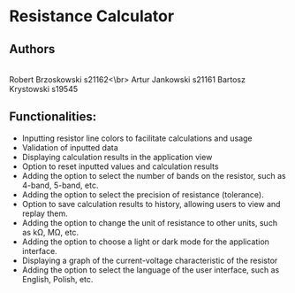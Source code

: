 # Resistance Calculator
<h2>Authors</h2>
<br>Robert Brzoskowski s21162<\br>
Artur Jankowski s21161
Bartosz Krystowski s19545
<h2>Functionalities:</h2>
<ul>
  <li>Inputting resistor line colors to facilitate calculations and usage</li>
  <li>Validation of inputted data</li>
  <li>Displaying calculation results in the application view</li>
  <li>Option to reset inputted values and calculation results</li>
  <li>Adding the option to select the number of bands on the resistor, such as 4-band, 5-band, etc.</li>
  <li>Adding the option to select the precision of resistance (tolerance).</li>
  <li>Option to save calculation results to history, allowing users to view and replay them.</li>
  <li>Adding the option to change the unit of resistance to other units, such as kΩ, MΩ, etc.</li>
  <li>Adding the option to choose a light or dark mode for the application interface.</li>
  <li>Displaying a graph of the current-voltage characteristic of the resistor</li>
  <li>Adding the option to select the language of the user interface, such as English, Polish, etc.</li>
</ul>
